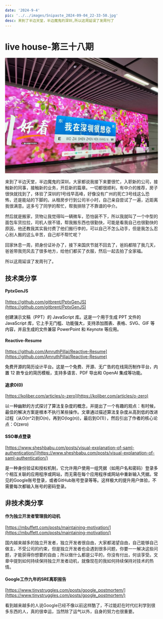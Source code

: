 ```yaml
---
date: '2024-9-4'
pic: '../../images/Snipaste_2024-09-04_22-33-50.jpg'
desc: 来到了半边天堂，半边魔鬼的深圳,所以这周延误了发周刊了
---
```

# live house-第三十八期
![Snipaste_2024-09-04_22-33-50.jpg](../../images/Snipaste_2024-09-04_22-33-50.jpg)



来到了半边天堂，半边魔鬼的深圳，大家都说我接下来要很忙，入职新的公司，接触新的同事，接触新的业务，开启新的篇章。一切都很顺利，有中介的推荐，房子很快就找到了，体验了深圳的1号线早高峰，好像没有广州的死亡3号线这么恐怖，还是能站的下脚的。从租房步行到公司半小时，自己亲自尝试了一遍，近距离我很满意。这多亏了同学的帮忙，帮我排除了不靠谱的中介。

然后就是搬家，货物让我觉得叫一辆微车，恐怕装不下，所以我就叫了一个中型的面包车货拉拉，司机人很不错，帮我搬东西也很勤快，可能是看我自己也很勤快的原因，他还教我其实我付费了他们搬行李的，可以自己不怎么动手，但是我怎么忍心别人搬的这么辛苦，自己却不帮忙呢？

回家休息一周，把身份证补办了，接下来国庆节就不回去了，爸妈都陪了我几天，爸爸带我兜风去了很多地方，给他们都买了衣服，然后一起去拍了全家福。

所以这周延误了发周刊了。

## 技术类分享




#### PptxGenJS
[https://github.com/gitbrent/PptxGenJS](https://github.com/gitbrent/PptxGenJS)



<font style="color:rgb(0, 0, 0);">创建演示文稿（PPT）的 JavaScript 库。这是一个用于生成 PPT 文件的 JavaScript 库，它上手无门槛、功能强大，支持添加图表、表格、SVG、GIF 等内容，并且生成的文件兼容 PowerPoint 和 Keynote 等应用。</font>







#### Reactive-Resume


[https://github.com/AmruthPillai/Reactive-Resume](https://github.com/AmruthPillai/Reactive-Resume)

<font style="color:rgb(0, 0, 0);">免费开源的简历设计平台。这是一个免费、开源、无广告的在线简历制作平台，内置 12 款专业的简历模板，支持多语言、PDF 导出和 OpenAI 集成等功能。</font>

<font style="color:rgb(0, 0, 0);"></font>

#### <font style="color:rgb(0, 0, 0);">追求O(0)</font>


[https://koliber.com/articles/o-zero](https://koliber.com/articles/o-zero)



<font style="color:rgb(6, 6, 7);">以一种幽默的方式探讨了算法复杂度的概念，并提出了一个有趣的观点：有时候，最佳的解决方案是根本不执行某些操作。文章通过描述算法复杂度从高到低的改进过程（从O(n^2)到O(n)，再到O(log(n))，最后到O(1)），然后引出了作者的核心论点：O(zero)</font>

<font style="color:rgb(6, 6, 7);"></font>

<font style="color:rgb(6, 6, 7);"></font>

#### <font style="color:rgb(6, 6, 7);">SSO单点登录</font>
[https://www.sheshbabu.com/posts/visual-explanation-of-saml-authentication/](https://www.sheshbabu.com/posts/visual-explanation-of-saml-authentication/)

<font style="color:rgb(6, 6, 7);">是一种身份验证和授权机制，它允许用户使用一组凭据（如用户名和密码）登录多个相互关联的应用程序或网站，而无需在每个应用程序或网站中重新输入凭据。常见的Google账号登录，或者GitHub账号登录等等。这样极大的提升用户体验，不需要每次都输入账号的密码登录。</font>

<font style="color:rgb(6, 6, 7);"></font>

## 非技术类分享


#### 作为独立开发者管理我的动机


[https://mbuffett.com/posts/maintaining-motivation/](https://mbuffett.com/posts/maintaining-motivation/)



国内越来越多的独立开发者，独立开发者很自由，大家都渴望自由，自己能够自己做主，不受公司的约束，但是独立开发者也会遇到很多问题，你要一一解决这些问题，才能获得你想要的自由；所以做什么都是公平的，你没有付出，何谈享受。文章中提到如何持续保持独立开发者动机，就像现在的我如何持续保持对技术的热情。





#### Google工作九年的SRE离职报告


[https://www.tinystruggles.com/posts/google_postmortem/](https://www.tinystruggles.com/posts/google_postmortem/)





看到越来越多的人说Google已经不像以前这样酷了，不过能赶在时代红利学到很多东西的人，真的很幸运，当然除了运气以外，自身的努力也很重要。



